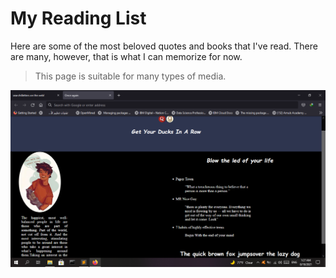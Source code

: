 # My Reading List


Here are some of the most beloved quotes and books that I've read. There are many, however, that is what I can memorize for now.

> This page is suitable for many types of media.





![](https://github.com/Rowida46/My-Reading-List/blob/main/MyreadingList.png)
